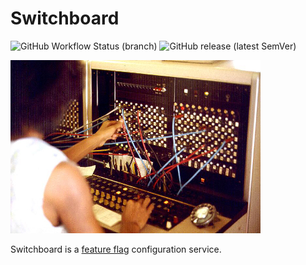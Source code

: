 # Switchboard

![GitHub Workflow Status (branch)](https://img.shields.io/github/workflow/status/telegraph/switchboard/Continuous%20Integration/1.x.x)
![GitHub release (latest SemVer)](https://img.shields.io/github/v/release/telegraph/switchboard?sort=semver)

![Switchboard photo by Joseph A. Carr](/media/switchboard.jpg "Switchboard photo by Joseph A. Carr")

Switchboard is a [feature flag](https://martinfowler.com/articles/feature-toggles.html) configuration service.
